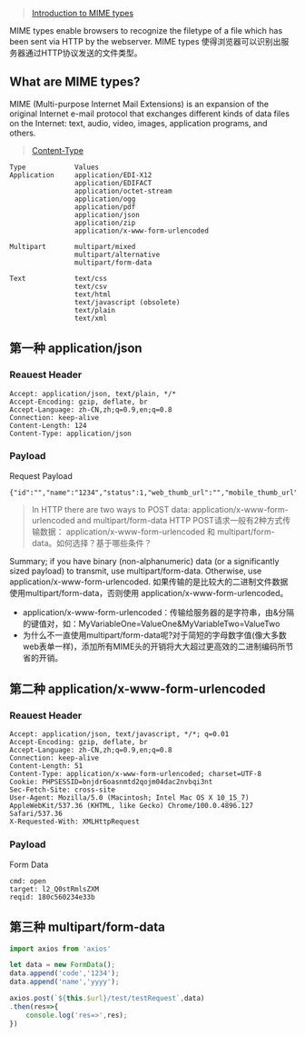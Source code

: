 > [Introduction to MIME types](https://webplatform.github.io/docs/concepts/Internet_and_Web/mime_types/)

MIME types enable browsers to recognize the filetype of a file which has been sent via HTTP by the webserver. 
MIME types 使得浏览器可以识别出服务器通过HTTP协议发送的文件类型。

## What are MIME types?
MIME (Multi-purpose Internet Mail Extensions) is an expansion of the original Internet e-mail protocol that exchanges different kinds of data files on the Internet: text, audio, video, images, application programs, and others. 

> [Content-Type](https://www.geeksforgeeks.org/http-headers-content-type/)

```
Type	        Values
Application 	application/EDI-X12
                application/EDIFACT
                application/octet-stream
                application/ogg
                application/pdf
                application/json
                application/zip
                application/x-www-form-urlencoded

Multipart	    multipart/mixed
                multipart/alternative
                multipart/form-data

Text	        text/css
                text/csv
                text/html
                text/javascript (obsolete)
                text/plain
                text/xml
```

## 第一种 application/json
### Reauest Header
```
Accept: application/json, text/plain, */*
Accept-Encoding: gzip, deflate, br
Accept-Language: zh-CN,zh;q=0.9,en;q=0.8
Connection: keep-alive
Content-Length: 124
Content-Type: application/json
```

### Payload
Request Payload
```
{"id":"","name":"1234","status":1,"web_thumb_url":"","mobile_thumb_url":"","note":"","keywords":"","content":"","from":"PC"}
```

> In HTTP there are two ways to POST data: application/x-www-form-urlencoded and multipart/form-data
> HTTP POST请求一般有2种方式传输数据： application/x-www-form-urlencoded 和 multipart/form-data。如何选择？基于哪些条件？

Summary; if you have binary (non-alphanumeric) data (or a significantly sized payload) to transmit, use multipart/form-data. Otherwise, use application/x-www-form-urlencoded.
如果传输的是比较大的二进制文件数据使用multipart/form-data，否则使用 application/x-www-form-urlencoded。

- application/x-www-form-urlencoded：传输给服务器的是字符串，由&分隔的键值对，如：MyVariableOne=ValueOne&MyVariableTwo=ValueTwo
- 为什么不一直使用multipart/form-data呢?对于简短的字母数字值(像大多数web表单一样)，添加所有MIME头的开销将大大超过更高效的二进制编码所节省的开销。

## 第二种 application/x-www-form-urlencoded
### Reauest Header
```
Accept: application/json, text/javascript, */*; q=0.01
Accept-Encoding: gzip, deflate, br
Accept-Language: zh-CN,zh;q=0.9,en;q=0.8
Connection: keep-alive
Content-Length: 51
Content-Type: application/x-www-form-urlencoded; charset=UTF-8
Cookie: PHPSESSID=bnjdr6oasnmtd2qojm04dac2nvbqi3nt
Sec-Fetch-Site: cross-site
User-Agent: Mozilla/5.0 (Macintosh; Intel Mac OS X 10_15_7) AppleWebKit/537.36 (KHTML, like Gecko) Chrome/100.0.4896.127 Safari/537.36
X-Requested-With: XMLHttpRequest
```

### Payload
Form Data
```
cmd: open
target: l2_Q0stRmlsZXM
reqid: 180c560234e33b
```

## 第三种 multipart/form-data
```js
import axios from 'axios'

let data = new FormData();
data.append('code','1234');
data.append('name','yyyy');

axios.post(`${this.$url}/test/testRequest`,data)
.then(res=>{
    console.log('res=>',res);            
})
```
